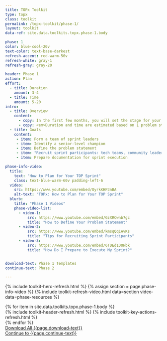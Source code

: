 ```yaml
---
title: TOPx Toolkit
type: topx
class: toolkit
permalink: /topx-toolkit/phase-1/
layout: toolkit
data-ref: site.data.toolkits.topx.phase-1.body

phase: 1
color: blue-cool-20v
text-color: text-base-darkest
refresh-accent: red-warm-50v
refresh-white: gray-1
refresh-gray: gray-20

header: Phase 1
action: Plan
effort:
  - title: Duration
    amount: 3-4
  - title: Time
    amount: 5-20
intro:
  - title: Overview
    content:
      - copy: In the first few months, you will set the stage for your sprint. Along with building a coalition around your sprint topic within your agency, you will need to define your problem statement and recruit participants.
      - copy: <em>Duration and time are estimated based on 1 problem statement, a team of sprint leaders of 2 - 4 individuals, and 3 - 5 tech teams (with a recommended maximum of 6).</em>
  - title: Goals
    content:
     - item: Form a team of sprint leaders
     - item: Identify a senior-level champion
     - item: Define the problem statement
     - item: "Recruit sprint participants: tech teams, community leaders, user advocates, individuals with direct lived experience, and data and policy experts"
     - item: Prepare documentation for sprint execution

phase-info-video:
  title:
    text: "How to Plan for Your TOP Sprint"
    class: text-blue-warm-60v padding-left-6
  video:
    src: https://www.youtube.com/embed/OyrkKHP3nBA
    alt-text: "TOPx: How to Plan for Your TOP Sprint"
  blurb:
    title: "Phase 1 Videos"
    phase-video-list:
      - video-1:
          src: https://www.youtube.com/embed/GzXRCwnb7gc 
          title: "How to Define Your Problem Statement"
      - video-2: 
          src: https://www.youtube.com/embed/kmsqQq1AvKs
          title: "Tips for Recruiting Sprint Participants"
      - video-3:
          src: https://www.youtube.com/embed/6TDEd1DOHbk
          title: "How Do I Prepare to Execute My Sprint?"


download-text: Phase 1 Templates
continue-text: Phase 2

---
```


{% include toolkit-hero-refresh.html %}
{% assign section = page.phase-info-video %}
{% include toolkit-refresh-video.html data=section video-data=phase-resources %}
<section class="grid-container padding-y-8">
  <div class="grid-row">
    <div>
      {% for item in site.data.toolkits.topx.phase-1.body %}
        <div class="toolkit-section margin-top-10">
          {% include toolkit-header-refresh.html %}
          {% include toolkit-key-actions-refresh.html %}
        </div>
      {% endfor %}
    </div>
  </div>
</section>
<section class="text-white bg-primary usa-section">
  <div class="grid-container">
    <div>
      <a href="{{site.baseurl}}/assets/files/topx-resources/topx-toolkit-phase-1-resources.zip" target="_blank"
          class="usa-button usa-button--inverse usa-button--outline site-button">
          Download All {{page.download-text}}
      </a>
    </div>
    <div>
      <a href="{{ site.baseurl }}/topx-toolkit/phase-2/"
        class="usa-button margin-top-4 usa-button--secondary site-button">
        Continue to {{page.continue-text}}
      </a>
    </div>
  </div>
</section>
